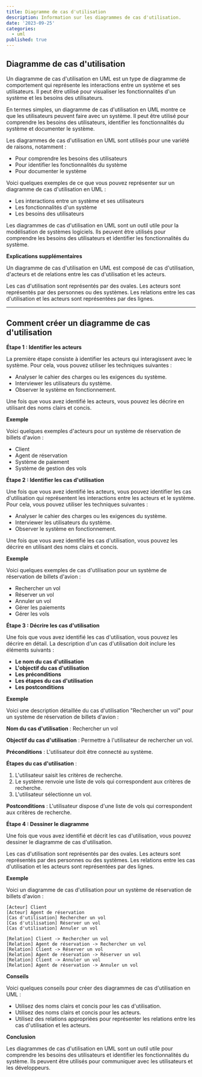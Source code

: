 ```yaml
---
title: Diagramme de cas d'utilisation
description: Information sur les diagrammes de cas d'utilisation.
date: '2023-09-25'
categories:
  - uml
published: true
---
```


## Diagramme de cas d'utilisation

Un diagramme de cas d'utilisation en UML est un type de diagramme de comportement qui représente les interactions entre un système et ses utilisateurs. Il peut être utilisé pour visualiser les fonctionnalités d'un système et les besoins des utilisateurs.

En termes simples, un diagramme de cas d'utilisation en UML montre ce que les utilisateurs peuvent faire avec un système. Il peut être utilisé pour comprendre les besoins des utilisateurs, identifier les fonctionnalités du système et documenter le système.

Les diagrammes de cas d'utilisation en UML sont utilisés pour une variété de raisons, notamment :

* Pour comprendre les besoins des utilisateurs
* Pour identifier les fonctionnalités du système
* Pour documenter le système

Voici quelques exemples de ce que vous pouvez représenter sur un diagramme de cas d'utilisation en UML :

* Les interactions entre un système et ses utilisateurs
* Les fonctionnalités d'un système
* Les besoins des utilisateurs

Les diagrammes de cas d'utilisation en UML sont un outil utile pour la modélisation de systèmes logiciels. Ils peuvent être utilisés pour comprendre les besoins des utilisateurs et identifier les fonctionnalités du système.

**Explications supplémentaires**

Un diagramme de cas d'utilisation en UML est composé de cas d'utilisation, d'acteurs et de relations entre les cas d'utilisation et les acteurs.

Les cas d'utilisation sont représentés par des ovales. Les acteurs sont représentés par des personnes ou des systèmes. Les relations entre les cas d'utilisation et les acteurs sont représentées par des lignes.

---

## Comment créer un diagramme de cas d'utilisation

**Étape 1 : Identifier les acteurs**

La première étape consiste à identifier les acteurs qui interagissent avec le système. Pour cela, vous pouvez utiliser les techniques suivantes :

* Analyser le cahier des charges ou les exigences du système.
* Interviewer les utilisateurs du système.
* Observer le système en fonctionnement.

Une fois que vous avez identifié les acteurs, vous pouvez les décrire en utilisant des noms clairs et concis.

**Exemple**

Voici quelques exemples d'acteurs pour un système de réservation de billets d'avion :

* Client
* Agent de réservation
* Système de paiement
* Système de gestion des vols

**Étape 2 : Identifier les cas d'utilisation**

Une fois que vous avez identifié les acteurs, vous pouvez identifier les cas d'utilisation qui représentent les interactions entre les acteurs et le système. Pour cela, vous pouvez utiliser les techniques suivantes :

* Analyser le cahier des charges ou les exigences du système.
* Interviewer les utilisateurs du système.
* Observer le système en fonctionnement.

Une fois que vous avez identifié les cas d'utilisation, vous pouvez les décrire en utilisant des noms clairs et concis.

**Exemple**

Voici quelques exemples de cas d'utilisation pour un système de réservation de billets d'avion :

* Rechercher un vol
* Réserver un vol
* Annuler un vol
* Gérer les paiements
* Gérer les vols

**Étape 3 : Décrire les cas d'utilisation**

Une fois que vous avez identifié les cas d'utilisation, vous pouvez les décrire en détail. La description d'un cas d'utilisation doit inclure les éléments suivants :

* **Le nom du cas d'utilisation**
* **L'objectif du cas d'utilisation**
* **Les préconditions**
* **Les étapes du cas d'utilisation**
* **Les postconditions**

**Exemple**

Voici une description détaillée du cas d'utilisation "Rechercher un vol" pour un système de réservation de billets d'avion :

**Nom du cas d'utilisation** : Rechercher un vol

**Objectif du cas d'utilisation** : Permettre à l'utilisateur de rechercher un vol.

**Préconditions** : L'utilisateur doit être connecté au système.

**Étapes du cas d'utilisation** :

1. L'utilisateur saisit les critères de recherche.
2. Le système renvoie une liste de vols qui correspondent aux critères de recherche.
3. L'utilisateur sélectionne un vol.

**Postconditions** : L'utilisateur dispose d'une liste de vols qui correspondent aux critères de recherche.

**Étape 4 : Dessiner le diagramme**

Une fois que vous avez identifié et décrit les cas d'utilisation, vous pouvez dessiner le diagramme de cas d'utilisation.

Les cas d'utilisation sont représentés par des ovales. Les acteurs sont représentés par des personnes ou des systèmes. Les relations entre les cas d'utilisation et les acteurs sont représentées par des lignes.

**Exemple**

Voici un diagramme de cas d'utilisation pour un système de réservation de billets d'avion :

```
[Acteur] Client
[Acteur] Agent de réservation
[Cas d'utilisation] Rechercher un vol
[Cas d'utilisation] Réserver un vol
[Cas d'utilisation] Annuler un vol

[Relation] Client -> Rechercher un vol
[Relation] Agent de réservation -> Rechercher un vol
[Relation] Client -> Réserver un vol
[Relation] Agent de réservation -> Réserver un vol
[Relation] Client -> Annuler un vol
[Relation] Agent de réservation -> Annuler un vol
```

**Conseils**

Voici quelques conseils pour créer des diagrammes de cas d'utilisation en UML :

* Utilisez des noms clairs et concis pour les cas d'utilisation.
* Utilisez des noms clairs et concis pour les acteurs.
* Utilisez des relations appropriées pour représenter les relations entre les cas d'utilisation et les acteurs.

**Conclusion**

Les diagrammes de cas d'utilisation en UML sont un outil utile pour comprendre les besoins des utilisateurs et identifier les fonctionnalités du système. Ils peuvent être utilisés pour communiquer avec les utilisateurs et les développeurs.
